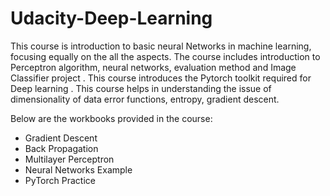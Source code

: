 # Udacity-Deep-Learning
This course is introduction to basic neural Networks in machine learning, focusing equally on the all the aspects. The course includes introduction to Perceptron algorithm, neural networks,  evaluation method and Image Classifier project . This course introduces the Pytorch  toolkit required for Deep learning . This course helps in understanding the issue of dimensionality of data error functions, entropy, gradient descent. 

Below are the workbooks provided in the course:
-  Gradient Descent
-  Back Propagation
-  Multilayer Perceptron
-  Neural Networks Example
-  PyTorch Practice
